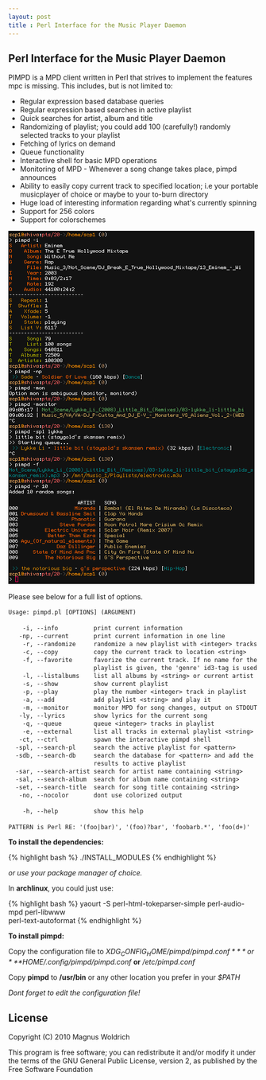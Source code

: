 ```yaml
---
layout: post
title : Perl Interface for the Music Player Daemon
---
```


Perl Interface for the Music Player Daemon
------------------------------------------

PIMPD is a MPD client written in Perl that strives to implement the features
mpc is missing. This includes, but is not limited to:

<ul>
<li> Regular expression based database queries </li>
<li> Regular expression based searches in active playlist </li>
<li> Quick searches for artist, album and title </li>
<li> Randomizing of playlist; you could add 100 (carefully!) randomly selected
     tracks to your playlist </li>
<li> Fetching of lyrics on demand </li>
<li> Queue functionality </li>
<li> Interactive shell for basic MPD operations </li>
<li> Monitoring of MPD - Whenever a song change takes place, pimpd announces </li>
<li> Ability to easily copy current track to specified location; i.e your portable
     musicplayer of choice or maybe to your to-burn directory </li>
<li> Huge load of interesting information regarding what's currently spinning </li>
<li> Support for 256 colors </li>
<li> Support for colorschemes </li>
</ul>

![screenshot](http://github.com/trapd00r/pimpd/raw/master/pimpd-1.4-screenshot2.png)



Please see below for a full list of options.

    Usage: pimpd.pl [OPTIONS] (ARGUMENT)

        -i, --info          print current information
       -np, --current       print current information in one line
        -r, --randomize     randomize a new playlist with <integer> tracks
        -c, --copy          copy the current track to location <string> 
        -f, --favorite      favorize the current track. If no name for the
                            playlist is given, the 'genre' id3-tag is used
        -l, --listalbums    list all albums by <string> or current artist
        -s, --show          show current playlist
        -p, --play          play the number <integer> track in playlist
        -a, --add           add playlist <string> and play it
        -m, --monitor       monitor MPD for song changes, output on STDOUT
       -ly, --lyrics        show lyrics for the current song
        -q, --queue         queue <integer> tracks in playlist
        -e, --external      list all tracks in external playlist <string>
       -ct, --ctrl          spawn the interactive pimpd shell 
      -spl, --search-pl     search the active playlist for <pattern>
      -sdb, --search-db     search the database for <pattern> and add the 
                            results to active playlist
      -sar, --search-artist search for artist name containing <string>
      -sal, --search-album  search for album name containing <string>
      -set, --search-title  search for song title containing <string>
       -no, --nocolor       dont use colorized output

        -h, --help          show this help

    PATTERN is Perl RE: '(foo|bar)', '(foo)?bar', 'foobarb.*', 'foo(d+)'


**To install the dependencies:**

{% highlight bash %}
./INSTALL_MODULES
{% endhighlight %}

*or use your package manager of choice.*

In **archlinux**, you could just use:

{% highlight bash %}
yaourt -S perl-html-tokeparser-simple perl-audio-mpd perl-libwww \
            perl-text-autoformat
{% endhighlight %}

**To install pimpd:**

  Copy the configuration file to *$XDG_CONFIG_HOME/pimpd/pimpd.conf* **or**
  *$HOME/.config/pimpd/pimpd.conf* **or**  */etc/pimpd.conf*

  Copy **pimpd** to **/usr/bin** or any other location you prefer in your *$PATH*

*Dont forget to edit the configuration file!*

License
-------
Copyright (C) 2010 Magnus Woldrich

This program is free software; you can redistribute it and/or modify it under
the terms of the GNU General Public License, version 2, as published by the
Free Software Foundation

              


